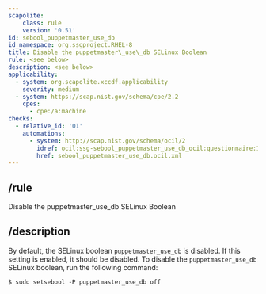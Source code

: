 ```yaml
---
scapolite:
    class: rule
    version: '0.51'
id: sebool_puppetmaster_use_db
id_namespace: org.ssgproject.RHEL-8
title: Disable the puppetmaster\_use\_db SELinux Boolean
rule: <see below>
description: <see below>
applicability:
  - system: org.scapolite.xccdf.applicability
    severity: medium
  - system: https://scap.nist.gov/schema/cpe/2.2
    cpes:
      - cpe:/a:machine
checks:
  - relative_id: '01'
    automations:
      - system: http://scap.nist.gov/schema/ocil/2
        idref: ocil:ssg-sebool_puppetmaster_use_db_ocil:questionnaire:1
        href: sebool_puppetmaster_use_db.ocil.xml
---
```



## /rule

Disable the puppetmaster\_use\_db SELinux Boolean

## /description

By
default, the SELinux boolean `puppetmaster_use_db` is disabled. If this
setting is enabled, it should be disabled. To disable the
`puppetmaster_use_db` SELinux boolean, run the following command:

``` 
$ sudo setsebool -P puppetmaster_use_db off
```
